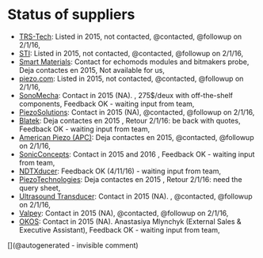 # Status of suppliers


* [TRS-Tech](http://www.trstechnologies.com/): Listed in 2015, not contacted, @contacted, @followup on 2/1/16, 
* [STI](http://sti-ultrasound.com): Listed in 2015, not contacted, @contacted, @followup on 2/1/16, 
* [Smart Materials](http://smart-material.com): Contact for echomods modules and bitmakers probe, Deja contactes en 2015, Not available for us, 
* [piezo.com](http://www.piezo.com/): Listed in 2015, not contacted, @contacted, @followup on 2/1/16, 
* [SonoMecha](http://www.sonomecha.com/): Contact in 2015 (NA). , 275$/deux with off-the-shelf components, Feedback OK - waiting input from team, 
* [PiezoSolutions](http://www.piezosolutions.net/): Contact in 2015 (NA), @contacted, @followup on 2/1/16, 
* [Blatek](http://blatek.com): Deja contactes en 2015 , Retour 2/1/16: be back with quotes, Feedback OK - waiting input from team, 
* [American Piezo (APC)](americanpiezo.com): Deja contactes en 2015, @contacted, @followup on 2/1/16, 
* [SonicConcepts](http://www.sonicconcepts.com/): Contact in 2015 and 2016  , Feedback OK - waiting input from team, 
* [NDTXducer](http://www.ndtxducer.com/): Feedback OK (4/11/16) - waiting input from team, 
* [PiezoTechnologies](http://www.piezotechnologies.com/documents/120710-material-data-sheet.aspx): Deja contactes en 2015 , Retour 2/1/16: need the query sheet, 
* [Ultrasound Transducer](http://www.ultrasoundtransducers.com/): Contact in 2015 (NA). , @contacted, @followup on 2/1/16, 
* [Valpey](www.ctsvalpey.com/): Contact in 2015 (NA), @contacted, @followup on 2/1/16, 
* [OKOS](www.okos.com/transducers): Contact in 2015 (NA). Anastasiya Mlynchyk  (External Sales & Executive Assistant), Feedback OK - waiting input from team, 


[](@autogenerated - invisible comment)